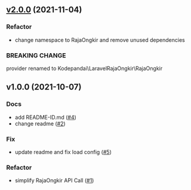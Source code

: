 <a name="v2.0.0"></a>
## [v2.0.0](https://github.com/kodepandai/laravel-rajaongkir/compare/v1.0.0...v2.0.0) (2021-11-04)

### Refactor

* change namespace to RajaOngkir and remove unused dependencies

### BREAKING CHANGE


provider renamed to Kodepandai\LaravelRajaOngkir\RajaOngkir


<a name="v1.0.0"></a>
## v1.0.0 (2021-10-07)

### Docs

* add README-ID.md ([#4](https://github.com/kodepandai/laravel-rajaongkir/issues/4))
* change readme ([#2](https://github.com/kodepandai/laravel-rajaongkir/issues/2))

### Fix

* update readme and fix load config ([#5](https://github.com/kodepandai/laravel-rajaongkir/issues/5))

### Refactor

* simplify RajaOngkir API Call ([#1](https://github.com/kodepandai/laravel-rajaongkir/issues/1))
